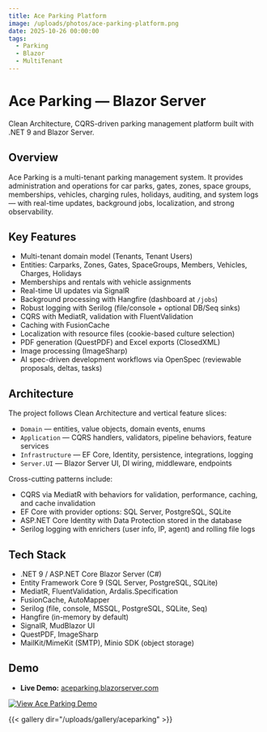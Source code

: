 ```yaml
---
title: Ace Parking Platform
image: /uploads/photos/ace-parking-platform.png
date: 2025-10-26 00:00:00
tags:
  - Parking
  - Blazor
  - MultiTenant
---
```


# Ace Parking — Blazor Server

Clean Architecture, CQRS-driven parking management platform built with .NET 9 and Blazor Server.

## Overview

Ace Parking is a multi-tenant parking management system. It provides administration and operations for car parks, gates, zones, space groups, memberships, vehicles, charging rules, holidays, auditing, and system logs — with real-time updates, background jobs, localization, and strong observability.

## Key Features

- Multi-tenant domain model (Tenants, Tenant Users)
- Entities: Carparks, Zones, Gates, SpaceGroups, Members, Vehicles, Charges, Holidays
- Memberships and rentals with vehicle assignments
- Real-time UI updates via SignalR
- Background processing with Hangfire (dashboard at `/jobs`)
- Robust logging with Serilog (file/console + optional DB/Seq sinks)
- CQRS with MediatR, validation with FluentValidation
- Caching with FusionCache
- Localization with resource files (cookie-based culture selection)
- PDF generation (QuestPDF) and Excel exports (ClosedXML)
- Image processing (ImageSharp)
- AI spec-driven development workflows via OpenSpec (reviewable proposals, deltas, tasks)

## Architecture

The project follows Clean Architecture and vertical feature slices:

- `Domain` — entities, value objects, domain events, enums
- `Application` — CQRS handlers, validators, pipeline behaviors, feature services
- `Infrastructure` — EF Core, Identity, persistence, integrations, logging
- `Server.UI` — Blazor Server UI, DI wiring, middleware, endpoints

Cross-cutting patterns include:

- CQRS via MediatR with behaviors for validation, performance, caching, and cache invalidation
- EF Core with provider options: SQL Server, PostgreSQL, SQLite
- ASP.NET Core Identity with Data Protection stored in the database
- Serilog logging with enrichers (user info, IP, agent) and rolling file logs

## Tech Stack

- .NET 9 / ASP.NET Core Blazor Server (C#)
- Entity Framework Core 9 (SQL Server, PostgreSQL, SQLite)
- MediatR, FluentValidation, Ardalis.Specification
- FusionCache, AutoMapper
- Serilog (file, console, MSSQL, PostgreSQL, SQLite, Seq)
- Hangfire (in-memory by default)
- SignalR, MudBlazor UI
- QuestPDF, ImageSharp
- MailKit/MimeKit (SMTP), Minio SDK (object storage)

 ## Demo 

- **Live Demo:** [aceparking.blazorserver.com](https://aceparking.blazorserver.com/)

[![View Ace Parking Demo](/uploads/photos/aceparking/01.png)](/uploads/photos/aceparking/01.png)

{{< gallery dir="/uploads/gallery/aceparking" >}}


